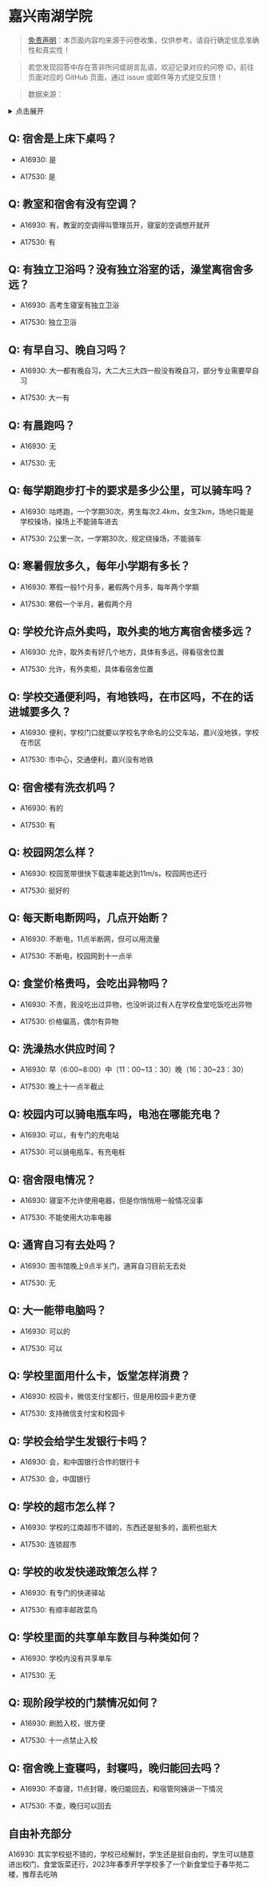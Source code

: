 # 嘉兴南湖学院

> [免责声明](https://colleges.chat/#_3)：本页面内容均来源于问卷收集，仅供参考，请自行确定信息准确性和真实性！

> 若您发现回答中存在答非所问或胡言乱语，欢迎记录对应的问卷 ID，前往页面对应的 GitHub 页面，通过 issue 或邮件等方式提交反馈！

> 数据来源：

<details><summary>点击展开</summary>
<ul>
<li>A16930: 匿名 (2023 年 03 月)</li>
<li>A17530: 匿名 (2023 年 06 月)</li>
</ul>
</details>

## Q: 宿舍是上床下桌吗？

- A16930: 是

- A17530: 是

## Q: 教室和宿舍有没有空调？

- A16930: 有，教室的空调得叫管理员开，寝室的空调想开就开

- A17530: 有

## Q: 有独立卫浴吗？没有独立浴室的话，澡堂离宿舍多远？

- A16930: 高考生寝室有独立卫浴

- A17530: 独立卫浴

## Q: 有早自习、晚自习吗？

- A16930: 大一都有晚自习，大二大三大四一般没有晚自习，部分专业需要早自习

- A17530: 大一有

## Q: 有晨跑吗？

- A16930: 无

- A17530: 无

## Q: 每学期跑步打卡的要求是多少公里，可以骑车吗？

- A16930: 咕咚跑，一个学期30次，男生每次2.4km，女生2km，场地只能是学校操场，操场上不能骑车进去

- A17530: 2公里一次，一学期30次，规定绕操场，不能骑车

## Q: 寒暑假放多久，每年小学期有多长？

- A16930: 寒假一般1个月多，暑假两个月多，每年两个学期

- A17530: 寒假一个半月，暑假两个月

## Q: 学校允许点外卖吗，取外卖的地方离宿舍楼多远？

- A16930: 允许，取外卖有好几个地方，具体有多远，得看宿舍位置

- A17530: 允许，有外卖柜，具体看宿舍位置

## Q: 学校交通便利吗，有地铁吗，在市区吗，不在的话进城要多久？

- A16930: 便利，学校门口就要以学校名字命名的公交车站，嘉兴没地铁，学校在市区

- A17530: 市中心，交通便利，嘉兴没有地铁

## Q: 宿舍楼有洗衣机吗？

- A16930: 有的

- A17530: 有

## Q: 校园网怎么样？

- A16930: 校园宽带很快下载速率能达到11m/s，校园网也还行

- A17530: 挺好的

## Q: 每天断电断网吗，几点开始断？

- A16930: 不断电，11点半断网，但可以用流量

- A17530: 不断电，校园网到十一点半

## Q: 食堂价格贵吗，会吃出异物吗？

- A16930: 不贵，我没吃出过异物，也没听说过有人在学校食堂吃饭吃出异物

- A17530: 价格偏高，偶尔有异物

## Q: 洗澡热水供应时间？

- A16930: 早（6:00\~8:00）中（11：00\~13：30）晚（16：30\~23：30）

- A17530: 晚上十一点半截止

## Q: 校园内可以骑电瓶车吗，电池在哪能充电？

- A16930: 可以，有专门的充电站

- A17530: 可以骑电瓶车，有充电桩

## Q: 宿舍限电情况？

- A16930: 寝室不允许使用电器，但是你悄悄用一般情况没事

- A17530: 不能使用大功率电器

## Q: 通宵自习有去处吗？

- A16930: 图书馆晚上9点半关门，通宵自习目前无去处

- A17530: 无

## Q: 大一能带电脑吗？

- A16930: 可以的

- A17530: 可以

## Q: 学校里面用什么卡，饭堂怎样消费？

- A16930: 校园卡，微信支付宝都行，但是用校园卡更方便

- A17530: 支持微信支付宝和校园卡

## Q: 学校会给学生发银行卡吗？

- A16930: 会，和中国银行合作的银行卡

- A17530: 会，中国银行

## Q: 学校的超市怎么样？

- A16930: 学校的江南超市不错的，东西还是挺多的，面积也挺大

- A17530: 连锁超市

## Q: 学校的收发快递政策怎么样？

- A16930: 有专门的快递驿站

- A17530: 有顺丰邮政菜鸟

## Q: 学校里面的共享单车数目与种类如何？

- A16930: 学校内没有共享单车

- A17530: 无

## Q: 现阶段学校的门禁情况如何？

- A16930: 刷脸入校，很方便

- A17530: 十一点禁止入校

## Q: 宿舍晚上查寝吗，封寝吗，晚归能回去吗？

- A16930: 不查寝，11点封寝，晚归能回去，和宿管阿姨讲一下情况

- A17530: 不查，晚归可以回去

## 自由补充部分

A16930: 其实学校挺不错的，学校已经解封，学生还是挺自由的，学生可以随意进出校门，食堂饭菜还行，2023年春季开学学校多了一个新食堂位于春华苑二楼，推荐去吃呐